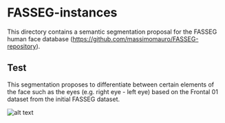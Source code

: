 # FASSEG-instances
This directory contains a semantic segmentation proposal for the FASSEG human face database (https://github.com/massimomauro/FASSEG-repository).

## Test

This segmentation proposes to differentiate between certain elements of the face such as the eyes (e.g. right eye - left eye) based on the Frontal 01 dataset from the initial FASSEG dataset.

![alt text](https://github.com/Jeremy-Chopin/FASSEG-instances/src/fasseg_chgt.png?raw=true)
